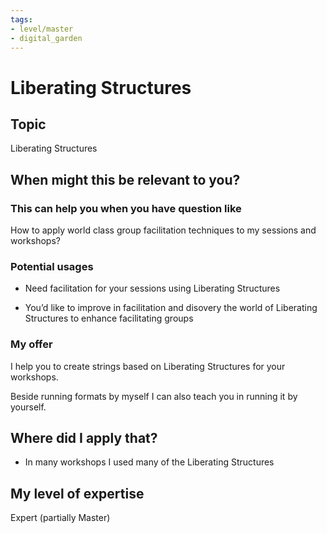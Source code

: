 ```yaml
---
tags: 
- level/master
- digital_garden
---
```

# Liberating Structures
## Topic

Liberating Structures

## When might this be relevant to you?

### This can help you when you have question like

How to apply world class group facilitation techniques to my sessions and workshops?

### Potential usages

-   Need facilitation for your sessions using Liberating Structures
    
-   You’d like to improve in facilitation and disovery the world of Liberating Structures to enhance facilitating groups
    

### My offer

I help you to create strings based on Liberating Structures for your workshops.

Beside running formats by myself I can also teach you in running it by yourself.

## Where did I apply that?

-   In many workshops I used many of the Liberating Structures
    

## My level of expertise

Expert (partially Master)